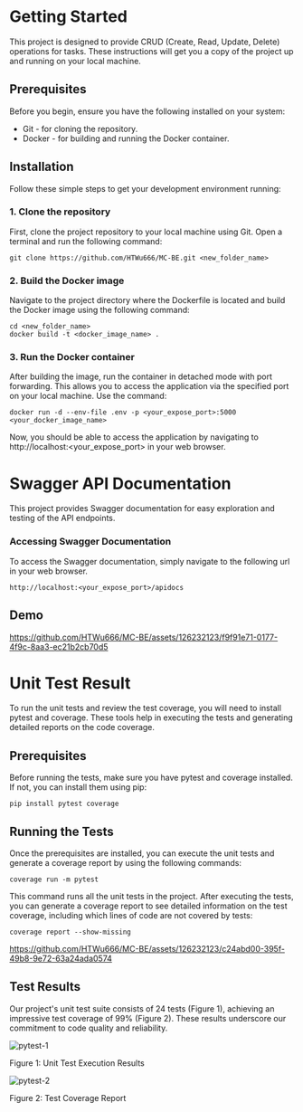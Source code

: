 # Getting Started

This project is designed to provide CRUD (Create, Read, Update, Delete) operations for tasks.
These instructions will get you a copy of the project up and running on your local machine.

## Prerequisites

Before you begin, ensure you have the following installed on your system:

- Git - for cloning the repository.
- Docker - for building and running the Docker container.

## Installation

Follow these simple steps to get your development environment running:

### 1. Clone the repository

First, clone the project repository to your local machine using Git. Open a terminal and run the following command:

```
git clone https://github.com/HTWu666/MC-BE.git <new_folder_name>
```

### 2. Build the Docker image

Navigate to the project directory where the Dockerfile is located and build the Docker image using the following command:

```
cd <new_folder_name>
docker build -t <docker_image_name> .
```

### 3. Run the Docker container

After building the image, run the container in detached mode with port forwarding. This allows you to access the application via the specified port on your local machine. Use the command:

```
docker run -d --env-file .env -p <your_expose_port>:5000 <your_docker_image_name>
```

Now, you should be able to access the application by navigating to http://localhost:<your_expose_port> in your web browser.

# Swagger API Documentation

This project provides Swagger documentation for easy exploration and testing of the API endpoints.

### Accessing Swagger Documentation

To access the Swagger documentation, simply navigate to the following url in your web browser.

```
http://localhost:<your_expose_port>/apidocs
```

## Demo

https://github.com/HTWu666/MC-BE/assets/126232123/f9f91e71-0177-4f9c-8aa3-ec21b2cb70d5

# Unit Test Result

To run the unit tests and review the test coverage, you will need to install pytest and coverage. These tools help in executing the tests and generating detailed reports on the code coverage.

## Prerequisites

Before running the tests, make sure you have pytest and coverage installed. If not, you can install them using pip:

```
pip install pytest coverage
```

## Running the Tests

Once the prerequisites are installed, you can execute the unit tests and generate a coverage report by using the following commands:

```
coverage run -m pytest
```

This command runs all the unit tests in the project. After executing the tests, you can generate a coverage report to see detailed information on the test coverage, including which lines of code are not covered by tests:

```
coverage report --show-missing
```

https://github.com/HTWu666/MC-BE/assets/126232123/c24abd00-395f-49b8-9e72-63a24ada0574

## Test Results

Our project's unit test suite consists of 24 tests (Figure 1), achieving an impressive test coverage of 99% (Figure 2). These results underscore our commitment to code quality and reliability.

![pytest-1](https://github.com/HTWu666/MC-BE/assets/126232123/6158f84a-0647-47fe-9646-a692bce84a05)

Figure 1: Unit Test Execution Results

![pytest-2](https://github.com/HTWu666/MC-BE/assets/126232123/8de8fb52-5ec0-4650-957b-3b324f47f600)

Figure 2: Test Coverage Report

